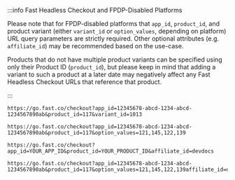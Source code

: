 :::info Fast Headless Checkout and FPDP-Disabled Platforms

Please note that for FPDP-disabled platforms that `app_id`, `product_id`, and product variant (either `variant_id` or `option_values`, depending on platform) URL query parameters are strictly required. Other optional attributes (e.g. `affiliate_id`) may be recommended based on the use-case.

Products that do not have multiple product variants can be specified using only their Product ID (`product_id`), but please keep in mind that adding a variant to such a product at a later date may negatively affect any Fast Headless Checkout URLs that reference that product.

:::

```http Basic Variant URL (variant or product options required if FPDP-disabled)
https://go.fast.co/checkout?app_id=12345678-abcd-1234-abcd-1234567890ab&product_id=117&variant_id=1013

```

```http Product Options URL (variant or product options required if FPDP-disabled)
https://go.fast.co/checkout?app_id=12345678-abcd-1234-abcd-1234567890ab&product_id=117&option_values=121,145,122,139

```

```http Variant URL with Affiliate ID
https://go.fast.co/checkout?app_id=YOUR_APP_ID&product_id=YOUR_PRODUCT_ID&affiliate_id=devdocs
```

```http Product Options URL with Affiliate ID
https://go.fast.co/checkout?app_id=12345678-abcd-1234-abcd-1234567890ab&product_id=117&option_values=121,145,122,139affiliate_id=devdocs
```
